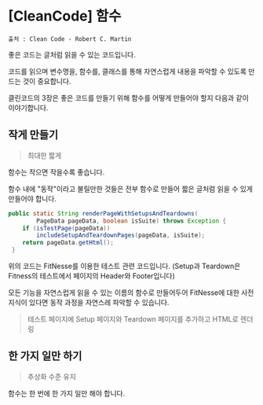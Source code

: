 # [CleanCode] 함수

```
출처 : Clean Code - Robert C. Martin
```

좋은 코드는 글처럼 읽을 수 있는 코드입니다.

코드를 읽으며 변수명을, 함수를, 클래스를 통해 자연스럽게 내용을 파악할 수 있도록 만드는 것이 중요합니다.

클린코드의 3장은 좋은 코드를 만들기 위해 함수를 어떻게 만들어야 할지 다음과 같이 이야기합니다.



## 작게 만들기

> 최대한 짧게

함수는 작으면 작을수록 좋습니다.

함수 내에 "동작"이라고 불릴만한 것들은 전부 함수로 만들어 짧은 글처럼 읽을 수 있게 만들어야 합니다.

```java
public static String renderPageWithSetupsAndTeardowns(
        PageData pageData, boolean isSuite) throws Exception {
    if (isTestPage(pageData))
        includeSetupAndTeardownPages(pageData, isSuite);
    return pageData.getHtml();
 }
```

위의 코드는 FitNesse를 이용한 테스트 관련 코드입니다. (Setup과 Teardown은 Fitness의 테스트에서 페이지의 Header와 Footer입니다)

모든 기능을 자연스럽게 읽을 수 있는 이름의 함수로 만들어두어 FitNesse에 대한 사전 지식이 있다면 동작 과정을 자연스레 파악할 수 있습니다.

> 테스트 페이지에 Setup 페이지와 Teardown 페이지를 추가하고 HTML로 렌더링



## 한 가지 일만 하기

> 추상화 수준 유지

함수는 한 번에 한 가지 일만 해야 합니다.












